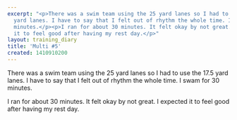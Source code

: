 ```yaml
---
excerpt: "<p>There was a swim team using the 25 yard lanes so I had to use the 17.5
  yard lanes. I have to say that I felt out of rhythm the whole time. I swam for 30
  minutes.</p><p>I ran for about 30 minutes. It felt okay by not great. I expected
  it to feel good after having my rest day.</p>"
layout: training_diary
title: 'Multi #5'
created: 1410910200
---
```

<p>There was a swim team using the 25 yard lanes so I had to use the 17.5 yard lanes. I have to say that I felt out of rhythm the whole time. I swam for 30 minutes.</p><p>I ran for about 30 minutes. It felt okay by not great. I expected it to feel good after having my rest day.</p>
